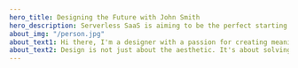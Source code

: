 ```yaml
---
hero_title: Designing the Future with John Smith
hero_description: Serverless SaaS is aiming to be the perfect starting point for your next React app to build full-stack SaaS applications. Visit serverless.page for more info.
about_img: "/person.jpg"
about_text1: Hi there, I'm a designer with a passion for creating meaningful and impactful visual experiences.
about_text2: Design is not just about the aesthetic. It's about solving problems and communicating messages effectively.
---
```

